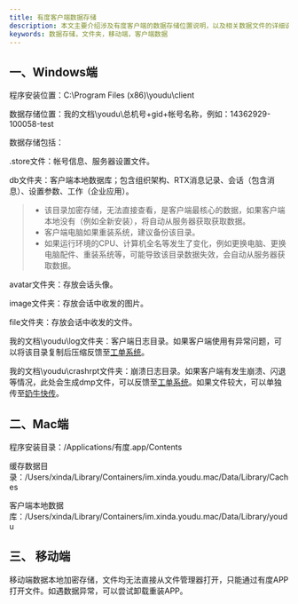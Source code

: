 ```yaml
---
title: 有度客户端数据存储
description: 本文主要介绍涉及有度客户端的数据存储位置说明，以及相关数据文件的详细说明。
keywords: 数据存储，文件夹，移动端，客户端数据
---
```


## 一、Windows端

程序安装位置：C:\Program Files (x86)\youdu\client

数据存储位置：我的文档\youdu\总机号+gid+帐号名称，例如：14362929-100058-test

数据存储包括：

.store文件：帐号信息、服务器设置文件。

db文件夹：客户端本地数据库；包含组织架构、RTX消息记录、会话（包含消息）、设置参数、工作（企业应用）。

> - 该目录加密存储，无法直接查看，是客户端最核心的数据，如果客户端本地没有（例如全新安装），将自动从服务器获取获取数据。
> - 客户端电脑如果重装系统，建议备份该目录。 
> - 如果运行环境的CPU、计算机全名等发生了变化，例如更换电脑、更换电脑配件、重装系统等，可能导致该目录数据失效，会自动从服务器获取数据。

avatar文件夹：存放会话头像。

image文件夹：存放会话中收发的图片。

file文件夹：存放会话中收发的文件。

我的文档\youdu\log文件夹：客户端日志目录。如果客户端使用有异常问题，可以将该目录复制后压缩反馈至[工单系统](https://kf.youdu.im)。

我的文档\youdu\crashrpt文件夹：崩溃日志目录。如果客户端有发生崩溃、闪退等情况，此处会生成dmp文件，可以反馈至[工单系统](https://kf.youdu.im)。如果文件较大，可以单独传至[奶牛快传](https://cowtransfer.com/)。



## 二、Mac端

程序安装目录：/Applications/有度.app/Contents

缓存数据目录：/Users/xinda/Library/Containers/im.xinda.youdu.mac/Data/Library/Caches

客户端本地数据库：/Users/xinda/Library/Containers/im.xinda.youdu.mac/Data/Library/youdu



## 三、 移动端

移动端数据本地加密存储，文件均无法直接从文件管理器打开，只能通过有度APP打开文件。如遇数据异常，可以尝试卸载重装APP。

